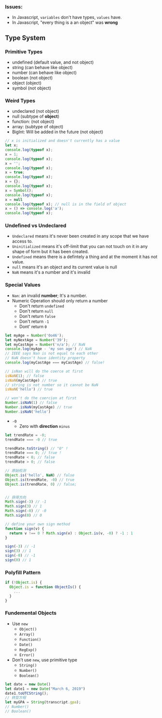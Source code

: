 ### Issues:
- In Javascript, `variables` don't have types, `values` have.
- In Javascript, "every thing is a an object" was **wrong**
## Type System
### Primitive Types
- undefined (default value, and not object)
- string (can behave like object)
- number (can behave like object)
- boolean (not object)
- object (object)
- symbol (not object)

### Weird Types
- undeclared (not object)
- null (subtype of **object**)
- function: (not object)
- array: (subtype of object)
- BigInt: Will be added in the future (not object)

```javascript
// x is initialized and doesn't currently has a value
let x;
console.log(typeof x);
x = 1;
console.log(typeof x);
x = '';
console.log(typeof x);
x = true;
console.log(typeof x);
x = {};
console.log(typeof x);
x = Symbol();
console.log(typeof x);
x = null
console.log(typeof x); // null is in the field of object
x = () => console.log('a');
console.log(typeof x);
```

### Undefined vs Undeclared
- `Undeclared` means it's never been created in any scope that we have access to.
- `Uninitialized` means it's off-limit that you can not touch on it in any shape of form but it has been created.
- `Undefined` means there is a defintely a thing and at the moment it has not value.
- `null` means it's an object and its current value is null
- `NaN` means it's a number and it's invalid

### Special Values
- `Nan`: an invalid **number**; It's a number.
- Numeric Operation should only return a number
  - Don't return `undefined`
  - Don't return `null`
  - Don't return `false`
  - Don't return `-1`
  - Dont' return `0`
```javascript
let myAge = Number('0o46');
let myNextAge = Number('39');
let myCastAge = Number('n/a'); // NaN
console.log(myAge - 'my son age') // NaN
// IEEE says Nan is not equal to each other
// NaN doesn't have identity property
console.log(myCastAge === myCastAge) // false!

// isNan will do the coerce at first
isNaN(1); // false
isNaN(myCastAge) // true
// string is not number so it cannot be NaN
isNaN('hello') // true

// won't do the coercion at first
Number.isNaN(1) // false
Number.isNaN(myCastAge) // true
Number.isNaN('hello')
```
- `-0`
  - Zero with **direction** `minus`
```javascript
let trendRate = -0;
trendRate === -0 // true

trendRate.toString() // "0" !
trendRate === 0; // true !
trendRate < 0; // false
trendRate > 0; // false

// 原始检测
Object.is('hello', NaN) // false
Object.is(trendRate, -0) // true
Object.is(trendRate, 0) // false;


// 获得方向
Math.sign(-3) // -1
Math.sign(3) // 1
Math.sign(-0) // -0
Math.sign(0) // 0

// define your own sign method
function sign(v) {
  return v !== 0 ? Math.sign(v) : Object.is(v, -0) ? -1 : 1
}

sign(-3) // -1
sign(3) // 1
sign(-0) // -1
sign(0) // 1
```
### Polyfill Pattern
```javascript
if (!Object.is) {
  Object.is = function ObjectIs() {
    ...
  }
}
```

### Fundemental Objects
- Use `new`
  - `Object()`
  - `Array()`
  - `Function()`
  - `Date()`
  - `RegExp()`
  - `Error()`
- Don't use `new`, use primitive type
  - `String()`
  - `Number()`
  - `Boolean()`
```javascript
let date = new Date()
let date1 = new Date("March 6, 2019")
date1.toUTCString();
// 转型方程
let myGPA = String(transcript.gpa);
// Number()
// Boolean()
```